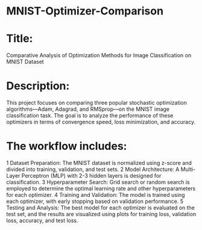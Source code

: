 # MNIST-Optimizer-Comparison
# Title: 
Comparative Analysis of Optimization Methods for Image Classification on MNIST Dataset

# Description:
This project focuses on comparing three popular stochastic optimization algorithms—Adam, Adagrad, and RMSprop—on the MNIST image classification task. 
The goal is to analyze the performance of these optimizers in terms of convergence speed, loss minimization, and accuracy.

# The workflow includes:
1 Dataset Preparation: The MNIST dataset is normalized using z-score and divided into training, validation, and test sets.
2 Model Architecture: A Multi-Layer Perceptron (MLP) with 2-3 hidden layers is designed for classification.
3 Hyperparameter Search: Grid search or random search is employed to determine the optimal learning rate and other hyperparameters for each optimizer.
4 Training and Validation: The model is trained using each optimizer, with early stopping based on validation performance.
5 Testing and Analysis: The best model for each optimizer is evaluated on the test set, and the results are visualized using plots for training loss, validation loss, accuracy, and test loss.
